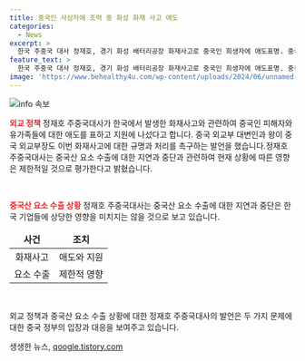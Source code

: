 ```yaml
---
title: 중국인 사상자에 조력 중 화성 화재 사고 애도
categories:
  - News
excerpt: >
  한국 주중국 대사 정재호, 경기 화성 배터리공장 화재사고로 중국인 희생자에 애도표명. 중국 외교부장 왕이, 이해찬 전 총리와 원인 조속 규명, 유사 사고 방지 주장. 중국 외교부, 한국에 조속한 사고 원인 규명과 중국인 피해자 지원 요청. 또, 중국산 요소 수출 통관 지연과 관련, 한국 기업들은 대체 수입선을 이용 중이며 영향은 제한적으로 평가.
feature_text: >
  한국 주중국 대사 정재호, 경기 화성 배터리공장 화재사고로 중국인 희생자에 애도표명. 중국 외교부장 왕이, 이해찬 전 총리와 원인 조속 규명, 유사 사고 방지 주장. 중국 외교부, 한국에 조속한 사고 원인 규명과 중국인 피해자 지원 요청. 또, 중국산 요소 수출 통관 지연과 관련, 한국 기업들은 대체 수입선을 이용 중이며 영향은 제한적으로 평가.
image: 'https://www.behealthy4u.com/wp-content/uploads/2024/06/unnamed-file.png'
---
```


<p><img src="https://www.behealthy4u.com/wp-content/uploads/2024/06/unnamed-file.png" alt="info 속보" /></p>

<p><b><span style="color: #ee2323;">외교 정책</span></b>
정재호 주중국대사가 한국에서 발생한 화재사고와 관련하여 중국인 피해자와 유가족들에 대한 애도를 표하고 지원에 나섰다고 합니다.
중국 외교부 대변인과 왕이 중국 외교부장도 이번 화재사고에 대한 규명과 처리를 촉구하는 발언을 했습니다.정재호 주중국대사는 중국산 요소 수출에 대한 지연과 중단과 관련하여 현재 상황에 따른 영향은 제한적일 것으로 평가한다고 밝혔습니다. </p>

<p data-ke-size="size16">&nbsp;</p>

<p><b><span style="color: #ee2323;">중국산 요소 수출 상황</span></b>
정재호 주중국대사는 중국산 요소 수출에 대한 지연과 중단은 한국 기업들에 상당한 영향을 미치지는 않을 것으로 보고 있습니다. </p>

<table>
    <thead>
        <tr>
            <td style="text-align: center; height: 17px;"><b>사건</b></td>
            <td style="text-align: center; height: 17px;"><b>조치</b></td>
        </tr>
    </thead>
    <tbody>
        <tr>
            <td style="text-align: center; height: 17px;">화재사고</td>
            <td style="text-align: center; height: 17px;">애도와 지원</td>
        </tr>
        <tr>
            <td style="text-align: center; height: 17px;">요소 수출</td>
            <td style="text-align: center; height: 17px;">제한적 영향</td>
        </tr>
    </tbody>
</table>

<p data-ke-size="size16">&nbsp;</p>

<p>외교 정책과 중국산 요소 수출 상황에 대한 정재호 주중국대사의 발언은 두 가지 문제에 대한 중국 정부의 입장과 대응을 보여주고 있습니다.</p>
생생한 뉴스, <a href="https://qoogle.tistory.com" rel="dofollow">qoogle.tistory.com</a>


